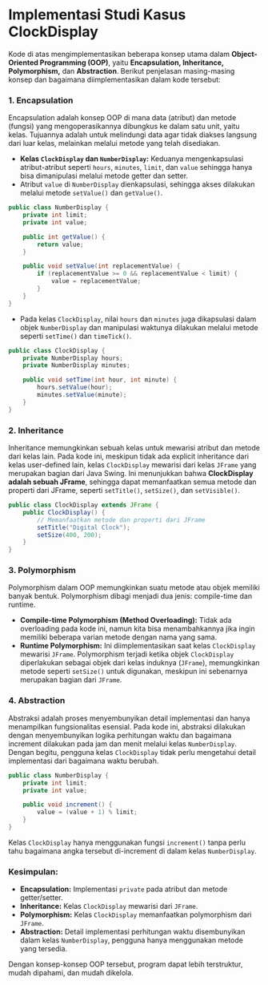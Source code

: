 # Implementasi Studi Kasus ClockDisplay


Kode di atas mengimplementasikan beberapa konsep utama dalam **Object-Oriented Programming (OOP)**, yaitu **Encapsulation, Inheritance, Polymorphism,** dan **Abstraction**. Berikut penjelasan masing-masing konsep dan bagaimana diimplementasikan dalam kode tersebut:

### 1. **Encapsulation**
   Encapsulation adalah konsep OOP di mana data (atribut) dan metode (fungsi) yang mengoperasikannya dibungkus ke dalam satu unit, yaitu kelas. Tujuannya adalah untuk melindungi data agar tidak diakses langsung dari luar kelas, melainkan melalui metode yang telah disediakan.

   - **Kelas `ClockDisplay` dan `NumberDisplay`:** Keduanya mengenkapsulasi atribut-atribut seperti `hours`, `minutes`, `limit`, dan `value` sehingga hanya bisa dimanipulasi melalui metode getter dan setter.
   - Atribut `value` di `NumberDisplay` dienkapsulasi, sehingga akses dilakukan melalui metode `setValue()` dan `getValue()`.

   ```java
   public class NumberDisplay {
       private int limit;
       private int value;

       public int getValue() {
           return value;
       }

       public void setValue(int replacementValue) {
           if (replacementValue >= 0 && replacementValue < limit) {
               value = replacementValue;
           }
       }
   }
   ```

   - Pada kelas `ClockDisplay`, nilai `hours` dan `minutes` juga dikapsulasi dalam objek `NumberDisplay` dan manipulasi waktunya dilakukan melalui metode seperti `setTime()` dan `timeTick()`.

   ```java
   public class ClockDisplay {
       private NumberDisplay hours;
       private NumberDisplay minutes;

       public void setTime(int hour, int minute) {
           hours.setValue(hour);
           minutes.setValue(minute);
       }
   }
   ```

### 2. **Inheritance**
   Inheritance memungkinkan sebuah kelas untuk mewarisi atribut dan metode dari kelas lain. Pada kode ini, meskipun tidak ada explicit inheritance dari kelas user-defined lain, kelas `ClockDisplay` mewarisi dari kelas `JFrame` yang merupakan bagian dari Java Swing. Ini menunjukkan bahwa **ClockDisplay adalah sebuah JFrame**, sehingga dapat memanfaatkan semua metode dan properti dari JFrame, seperti `setTitle()`, `setSize()`, dan `setVisible()`.

   ```java
   public class ClockDisplay extends JFrame {
       public ClockDisplay() {
           // Memanfaatkan metode dan properti dari JFrame
           setTitle("Digital Clock");
           setSize(400, 200);
       }
   }
   ```

### 3. **Polymorphism**
   Polymorphism dalam OOP memungkinkan suatu metode atau objek memiliki banyak bentuk. Polymorphism dibagi menjadi dua jenis: compile-time dan runtime.

   - **Compile-time Polymorphism (Method Overloading):** Tidak ada overloading pada kode ini, namun kita bisa menambahkannya jika ingin memiliki beberapa varian metode dengan nama yang sama.
   - **Runtime Polymorphism:** Ini diimplementasikan saat kelas `ClockDisplay` mewarisi `JFrame`. Polymorphism terjadi ketika objek `ClockDisplay` diperlakukan sebagai objek dari kelas induknya (`JFrame`), memungkinkan metode seperti `setSize()` untuk digunakan, meskipun ini sebenarnya merupakan bagian dari `JFrame`.

### 4. **Abstraction**
   Abstraksi adalah proses menyembunyikan detail implementasi dan hanya menampilkan fungsionalitas esensial. Pada kode ini, abstraksi dilakukan dengan menyembunyikan logika perhitungan waktu dan bagaimana increment dilakukan pada jam dan menit melalui kelas `NumberDisplay`. Dengan begitu, pengguna kelas `ClockDisplay` tidak perlu mengetahui detail implementasi dari bagaimana waktu berubah.

   ```java
   public class NumberDisplay {
       private int limit;
       private int value;

       public void increment() {
           value = (value + 1) % limit;
       }
   }
   ```

   Kelas `ClockDisplay` hanya menggunakan fungsi `increment()` tanpa perlu tahu bagaimana angka tersebut di-increment di dalam kelas `NumberDisplay`.

### Kesimpulan:

- **Encapsulation:** Implementasi `private` pada atribut dan metode getter/setter.
- **Inheritance:** Kelas `ClockDisplay` mewarisi dari `JFrame`.
- **Polymorphism:** Kelas `ClockDisplay` memanfaatkan polymorphism dari `JFrame`.
- **Abstraction:** Detail implementasi perhitungan waktu disembunyikan dalam kelas `NumberDisplay`, pengguna hanya menggunakan metode yang tersedia.

Dengan konsep-konsep OOP tersebut, program dapat lebih terstruktur, mudah dipahami, dan mudah dikelola.
